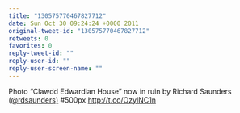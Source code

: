 ```yaml
---
title: "130575770467827712"
date: Sun Oct 30 09:24:24 +0000 2011
original-tweet-id: "130575770467827712"
retweets: 0
favorites: 0
reply-tweet-id: ""
reply-user-id: ""
reply-user-screen-name: ""
---
```

Photo “Clawdd Edwardian House” now in ruin by Richard Saunders (<a href="https://twitter.com/rdsaunders)">@rdsaunders)</a> #500px http://t.co/OzylNC1n
